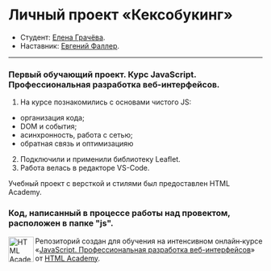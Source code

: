 # Личный проект «Кексобукинг»

* Студент: [Елена Грачёва](https://up.htmlacademy.ru/javascript/24/user/1688639).
* Наставник: [Евгений Фаллер](https://htmlacademy.ru/profile/id505933).

---

### Первый обучающий проект. Курс JavaScript. Профессиональная разработка веб-интерфейсов.

1. На курсе познакомились с основами чистого JS:
- организация кода;
- DOM и события;
- асинхронность, работа с сетью;
- обратная связь и оптимизацияю
2. Подключили и применили библиотеку Leaflet.
3. Работа велась в редакторе VS-Code.

Учебный проект с версткой и стилями был предоставлен HTML Academy.

### Код, написанный в процессе работы над провектом, расположен в папке "js".

<a href="https://htmlacademy.ru/intensive/javascript"><img align="left" width="50" height="50" alt="HTML Academy" src="https://up.htmlacademy.ru/static/img/intensive/javascript/logo-for-github-2.png"></a>

Репозиторий создан для обучения на интенсивном онлайн‑курсе «[JavaScript. Профессиональная разработка веб-интерфейсов](https://htmlacademy.ru/intensive/javascript)» от [HTML Academy](https://htmlacademy.ru).
